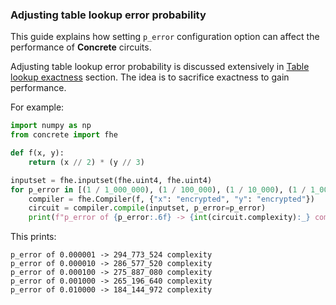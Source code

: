 ### Adjusting table lookup error probability

This guide explains how setting `p_error` configuration option can affect the performance of **Concrete** circuits.

Adjusting table lookup error probability is discussed extensively in [Table lookup exactness](../../core-features/table_lookups_advanced.md#table-lookup-exactness) section. The idea is to sacrifice exactness to gain performance.

For example:

```python
import numpy as np
from concrete import fhe

def f(x, y):
    return (x // 2) * (y // 3)

inputset = fhe.inputset(fhe.uint4, fhe.uint4)
for p_error in [(1 / 1_000_000), (1 / 100_000), (1 / 10_000), (1 / 1_000), (1 / 100)]:
    compiler = fhe.Compiler(f, {"x": "encrypted", "y": "encrypted"})
    circuit = compiler.compile(inputset, p_error=p_error)
    print(f"p_error of {p_error:.6f} -> {int(circuit.complexity):_} complexity")
```

This prints:

```
p_error of 0.000001 -> 294_773_524 complexity
p_error of 0.000010 -> 286_577_520 complexity
p_error of 0.000100 -> 275_887_080 complexity
p_error of 0.001000 -> 265_196_640 complexity
p_error of 0.010000 -> 184_144_972 complexity
```

